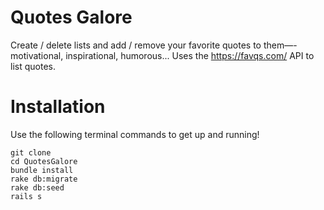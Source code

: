 # Quotes Galore

Create / delete lists and add / remove your favorite quotes to them—-motivational, inspirational, humorous... Uses the https://favqs.com/ API to list quotes. 

# Installation

Use the following terminal commands to get up and running!


    git clone 
    cd QuotesGalore
    bundle install
    rake db:migrate
    rake db:seed
    rails s
  